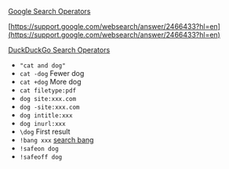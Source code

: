 [Google Search Operators](https://ahrefs.com/blog/google-advanced-search-operators/)

[https://support.google.com/websearch/answer/2466433?hl=en](https://support.google.com/websearch/answer/2466433?hl=en)

[DuckDuckGo Search Operators](https://help.duckduckgo.com/duckduckgo-help-pages/results/syntax/)

- `"cat and dog"`
- `cat -dog` Fewer dog
- `cat +dog` More dog
- `cat filetype:pdf`
- `dog site:xxx.com`
- `dog -site:xxx.com`
- `dog intitle:xxx`
- `dog inurl:xxx`
- `\dog` First result
- `!bang xxx` [search bang](https://duckduckgo.com/bang)
- `!safeon dog`
- `!safeoff dog`
